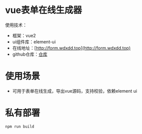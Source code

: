 # vue表单在线生成器
使用技术：
- 框架：vue2
- ui组件库：element-ui
- 在线地址：[http://form.wdxdd.top](http://form.wdxdd.top)
- github仓库：[仓库](https://github.com/lee-citizen/form-generator)
# 使用场景
- 可用于表单在线生成，导出vue源码，支持校验，依赖element ui
# 私有部署
```
npm run build
```


